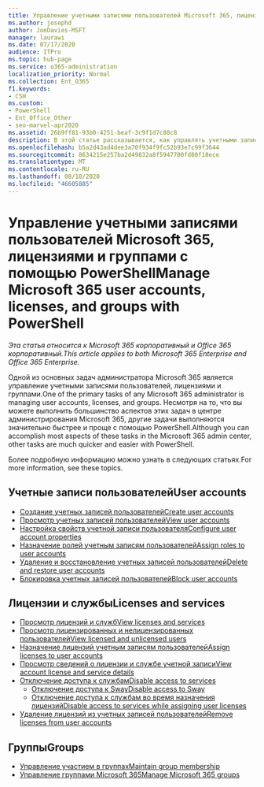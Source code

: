 ```yaml
---
title: Управление учетными записями пользователей Microsoft 365, лицензиями и группами с помощью PowerShell
ms.author: josephd
author: JoeDavies-MSFT
manager: laurawi
ms.date: 07/17/2020
audience: ITPro
ms.topic: hub-page
ms.service: o365-administration
localization_priority: Normal
ms.collection: Ent_O365
f1.keywords:
- CSH
ms.custom:
- PowerShell
- Ent_Office_Other
- seo-marvel-apr2020
ms.assetid: 26b9ff81-93b0-4251-beaf-3c9f1d7c80c8
description: В этой статье рассказывается, как управлять учетными записями пользователей, лицензиями и группами Microsoft 365 с помощью PowerShell.
ms.openlocfilehash: b5a2d43ad4dee3a70f934f9fc52b93e7c99f3644
ms.sourcegitcommit: 8634215e257ba2d49832a8f5947700fd00f18ece
ms.translationtype: MT
ms.contentlocale: ru-RU
ms.lasthandoff: 08/10/2020
ms.locfileid: "46605885"
---
```

# <a name="manage-microsoft-365-user-accounts-licenses-and-groups-with-powershell"></a><span data-ttu-id="6cc84-103">Управление учетными записями пользователей Microsoft 365, лицензиями и группами с помощью PowerShell</span><span class="sxs-lookup"><span data-stu-id="6cc84-103">Manage Microsoft 365 user accounts, licenses, and groups with PowerShell</span></span>

<span data-ttu-id="6cc84-104">*Эта статья относится к Microsoft 365 корпоративный и Office 365 корпоративный.*</span><span class="sxs-lookup"><span data-stu-id="6cc84-104">*This article applies to both Microsoft 365 Enterprise and Office 365 Enterprise.*</span></span>

<span data-ttu-id="6cc84-105">Одной из основных задач администратора Microsoft 365 является управление учетными записями пользователей, лицензиями и группами.</span><span class="sxs-lookup"><span data-stu-id="6cc84-105">One of the primary tasks of any Microsoft 365 administrator is managing user accounts, licenses, and groups.</span></span> <span data-ttu-id="6cc84-106">Несмотря на то, что вы можете выполнить большинство аспектов этих задач в центре администрирования Microsoft 365, другие задачи выполняются значительно быстрее и проще с помощью PowerShell.</span><span class="sxs-lookup"><span data-stu-id="6cc84-106">Although you can accomplish most aspects of these tasks in the Microsoft 365 admin center, other tasks are much quicker and easier with PowerShell.</span></span> 

<span data-ttu-id="6cc84-107">Более подробную информацию можно узнать в следующих статьях.</span><span class="sxs-lookup"><span data-stu-id="6cc84-107">For more information, see these topics.</span></span>

## <a name="user-accounts"></a><span data-ttu-id="6cc84-108">Учетные записи пользователей</span><span class="sxs-lookup"><span data-stu-id="6cc84-108">User accounts</span></span>

- [<span data-ttu-id="6cc84-109">Создание учетных записей пользователей</span><span class="sxs-lookup"><span data-stu-id="6cc84-109">Create user accounts</span></span>](create-user-accounts-with-office-365-powershell.md)
- [<span data-ttu-id="6cc84-110">Просмотр учетных записей пользователей</span><span class="sxs-lookup"><span data-stu-id="6cc84-110">View user accounts</span></span>](view-user-accounts-with-office-365-powershell.md)
- [<span data-ttu-id="6cc84-111">Настройка свойств учетной записи пользователя</span><span class="sxs-lookup"><span data-stu-id="6cc84-111">Configure user account properties</span></span>](configure-user-account-properties-with-office-365-powershell.md)
- [<span data-ttu-id="6cc84-112">Назначение ролей учетным записям пользователей</span><span class="sxs-lookup"><span data-stu-id="6cc84-112">Assign roles to user accounts</span></span>](assign-roles-to-user-accounts-with-office-365-powershell.md)
- [<span data-ttu-id="6cc84-113">Удаление и восстановление учетных записей пользователей</span><span class="sxs-lookup"><span data-stu-id="6cc84-113">Delete and restore user accounts</span></span>](delete-and-restore-user-accounts-with-office-365-powershell.md)
- [<span data-ttu-id="6cc84-114">Блокировка учетных записей пользователей</span><span class="sxs-lookup"><span data-stu-id="6cc84-114">Block user accounts</span></span>](block-user-accounts-with-office-365-powershell.md)

## <a name="licenses-and-services"></a><span data-ttu-id="6cc84-115">Лицензии и службы</span><span class="sxs-lookup"><span data-stu-id="6cc84-115">Licenses and services</span></span>
- [<span data-ttu-id="6cc84-116">Просмотр лицензий и служб</span><span class="sxs-lookup"><span data-stu-id="6cc84-116">View licenses and services</span></span>](view-licenses-and-services-with-office-365-powershell.md)
- [<span data-ttu-id="6cc84-117">Просмотр лицензированных и нелицензированных пользователей</span><span class="sxs-lookup"><span data-stu-id="6cc84-117">View licensed and unlicensed users</span></span>](view-licensed-and-unlicensed-users-with-office-365-powershell.md)
- [<span data-ttu-id="6cc84-118">Назначение лицензий учетным записям пользователей</span><span class="sxs-lookup"><span data-stu-id="6cc84-118">Assign licenses to user accounts</span></span>](assign-licenses-to-user-accounts-with-office-365-powershell.md)
- [<span data-ttu-id="6cc84-119">Просмотр сведений о лицензии и службе учетной записи</span><span class="sxs-lookup"><span data-stu-id="6cc84-119">View account license and service details</span></span>](view-account-license-and-service-details-with-office-365-powershell.md)
- [<span data-ttu-id="6cc84-120">Отключение доступа к службам</span><span class="sxs-lookup"><span data-stu-id="6cc84-120">Disable access to services</span></span>](disable-access-to-services-with-office-365-powershell.md)
  - [<span data-ttu-id="6cc84-121">Отключение доступа к Sway</span><span class="sxs-lookup"><span data-stu-id="6cc84-121">Disable access to Sway</span></span>](disable-access-to-sway-with-office-365-powershell.md)
  - [<span data-ttu-id="6cc84-122">Отключение доступа к службам во время назначения лицензий</span><span class="sxs-lookup"><span data-stu-id="6cc84-122">Disable access to services while assigning user licenses</span></span>](disable-access-to-services-while-assigning-user-licenses.md)
- [<span data-ttu-id="6cc84-123">Удаление лицензий из учетных записей пользователей</span><span class="sxs-lookup"><span data-stu-id="6cc84-123">Remove licenses from user accounts</span></span>](remove-licenses-from-user-accounts-with-office-365-powershell.md)

## <a name="groups"></a><span data-ttu-id="6cc84-124">Группы</span><span class="sxs-lookup"><span data-stu-id="6cc84-124">Groups</span></span>
- [<span data-ttu-id="6cc84-125">Управление участием в группах</span><span class="sxs-lookup"><span data-stu-id="6cc84-125">Maintain group membership</span></span>](maintain-group-membership-with-office-365-powershell.md)
- [<span data-ttu-id="6cc84-126">Управление группами Microsoft 365</span><span class="sxs-lookup"><span data-stu-id="6cc84-126">Manage Microsoft 365 groups</span></span>](manage-office-365-groups-with-powershell.md)

